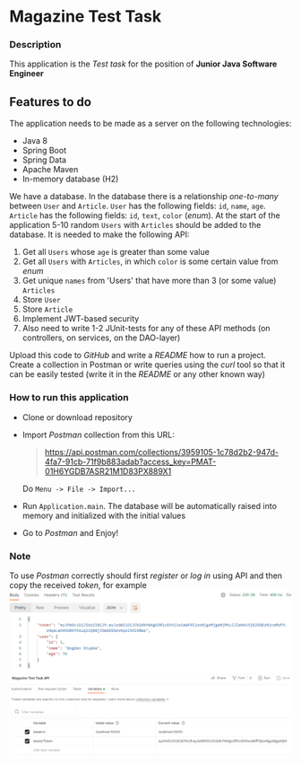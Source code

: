 # Magazine Test Task

### Description
This application is the *Test task* for the position of **Junior Java Software Engineer**

## Features to do
The application needs to be made as a server on the following technologies:
- Java 8 
- Spring Boot
- Spring Data
- Apache Maven 
- In-memory database (H2)

We have a database. In the database there is a relationship *one-to-many* between `User` and `Article`.
`User` has the following fields: `id`, `name`, `age`. 
`Article` has the following fields: `id`, `text`, `color` (*enum*). 
At the start of the application 5-10 random `Users` with `Articles` should be added to the database.
It is needed to make the following API:
1. Get all `Users` whose `age` is greater than some value
2. Get all `Users` with `Articles`, in which `color` is some certain value from *enum*
3. Get unique `names` from 'Users' that have more than 3 (or some value) `Articles`
4. Store `User`
5. Store `Article`
6. Implement JWT-based security
7. Also need to write 1-2 JUnit-tests for any of these API methods (on controllers, on services, on the DAO-layer)

Upload this code to *GitHub* and write a *README* how to run a project. 
Create a collection in Postman or write queries using the *curl* tool so that it can be easily tested 
(write it in the *README* or any other known way)

### How to run this application
- Clone or download repository
- Import *Postman* collection from this URL:
  > https://api.postman.com/collections/3959105-1c78d2b2-947d-4fa7-91cb-71f9b883adab?access_key=PMAT-01H6YGDB7ASR21M1D83PX889X1
  
  Do  `Menu -> File -> Import...`
- Run `Application.main`. The database will be automatically raised into memory 
  and initialized with the initial values
- Go to *Postman* and Enjoy!

### Note
To use *Postman* correctly should first *register* or *log in* using API and then copy the received *token*, for example
![img.png](token.png)
![img.png](variables.png)
